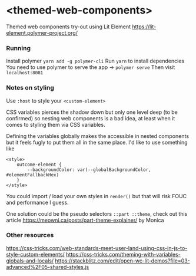 # <themed-web-components\>

Themed web components try-out using Lit Element
https://lit-element.polymer-project.org/

### Running
Install polymer ```yarn add -g polymer-cli```
Run ```yarn``` to install dependencies
You need to use polymer to serve the app -> ```polymer serve```
Then visit ```localhost:8081```

### Notes on styling
Use ```:host``` to style your ```<custom-element>```

CSS variables pierces the shadow down but only one level deep (to be confirmed) so nesting web components is a bad idea, at least when it comes to styling them via CSS variables.

Defining the variables globally makes the accessible in nested components but it feels fugly to put them all in the same place. I'd like to use something like
```
<style> 
    outcome-element {
        --backgroundColor: var(--globalBackgroundColor, #elementFallbackHex)
    }
</style>
```

You could import / load your own styles in ```render()``` but that will risk FOUC and performance I guess.

One solution could be the pseudo selectors ```::part ::theme```, check out this article https://meowni.ca/posts/part-theme-explainer/ by Monica

### Other resources
https://css-tricks.com/web-standards-meet-user-land-using-css-in-js-to-style-custom-elements/
https://css-tricks.com/theming-with-variables-globals-and-locals/
https://stackblitz.com/edit/open-wc-lit-demos?file=03-advanced%2F05-shared-styles.js